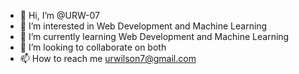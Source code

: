- 👋 Hi, I’m @URW-07
- 👀 I’m interested in Web Development and Machine Learning
- 🌱 I’m currently learning Web Development and Machine Learning
- 💞️ I’m looking to collaborate on both
- 📫 How to reach me urwilson7@gmail.com

<!---
URW-07/URW-07 is a ✨ special ✨ repository because its `README.md` (this file) appears on your GitHub profile.
You can click the Preview link to take a look at your changes.
--->
